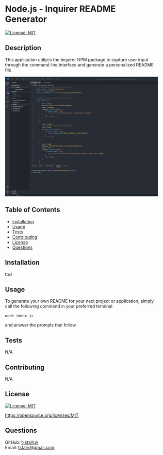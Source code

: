 # Node.js - Inquirer README Generator
  [![License: MIT](https://img.shields.io/badge/License-MIT-yellow.svg)](https://opensource.org/licenses/MIT)

  ## Description
  This application utilizes the inquirer NPM package to capture user input through the command line interface and generate a personalized README file.

  ![](./assets/readme-gen-ss.png)

  ## Table of Contents
  * [Installation](#installation)
  * [Usage](#usage)
  * [Tests](#tests)
  * [Contributing](#contributing)
  * [License](#license)
  * [Questions](#questions)

  ## Installation
  tbd

  ## Usage
  To generate your own README for your next project or application, simply call the following command in your preferred terminal:
  
  `node index.js`

and answer the prompts that follow.

  ## Tests
  N/A

  ## Contributing
  N/A

  ## License
  [![License: MIT](https://img.shields.io/badge/License-MIT-yellow.svg)](https://opensource.org/licenses/MIT)
  
  https://opensource.org/licenses/MIT 
    

  ## Questions
  GitHub: [t-starkw](https://github.com/t-starkw) <br>
  Email: tstark@gmail.com